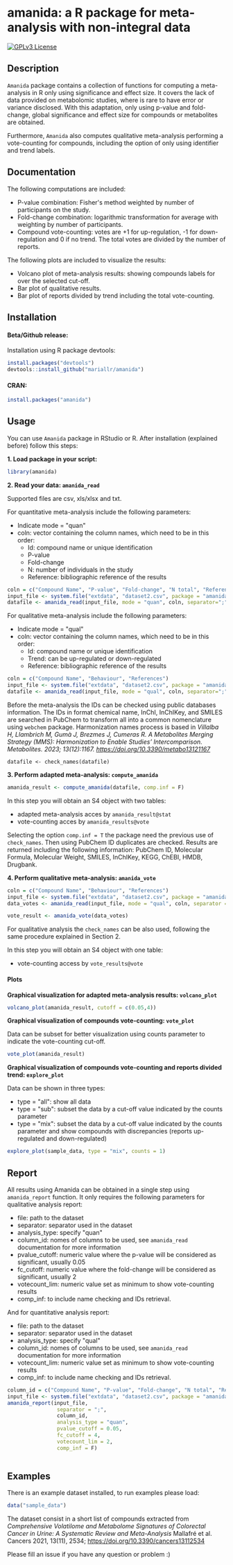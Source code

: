 
# amanida: a R package for meta-analysis with non-integral data

[![GPLv3 License](https://img.shields.io/badge/License-GPL%20v3-yellow.svg)](https://opensource.org/licenses/) 

## Description

`Amanida` package contains a collection of functions for computing a meta-analysis in R only using significance and effect size. It covers the lack of data provided on metabolomic studies, where is rare to have error or variance disclosed. With this adaptation, only using p-value and fold-change, global significance and effect size for compounds or metabolites are obtained. 

Furthermore, `Amanida` also computes qualitative meta-analysis performing a vote-counting for compounds, including the option of only using identifier and trend labels.  


## Documentation

The following computations are included:

* P-value combination: Fisher's method weighted by number of participants on the study. 
* Fold-change combination: logarithmic transformation for average with weighting by number of participants. 
* Compound vote-counting: votes are +1 for up-regulation, -1 for down-regulation and 0 if no trend. The total votes are divided by the number of reports. 

The following plots are included to visualize the results: 

* Volcano plot of meta-analysis results: showing compounds labels for over the selected cut-off. 
* Bar plot of qualitative results.
* Bar plot of reports divided by trend including the total vote-counting.

## Installation

#### Beta/Github release:

Installation using R package devtools:

```r
install.packages("devtools")
devtools::install_github("mariallr/amanida")
```

#### CRAN:

```r
install.packages("amanida")
```

## Usage

You can use `Amanida` package in RStudio or R. After installation (explained before) follow this steps: 

**1. Load package in your script:**

```r
library(amanida)
```

**2. Read your data: `amanida_read`**

Supported files are csv, xls/xlsx and txt. 

For quantitative meta-analysis include the following parameters:

* Indicate mode = "quan"
* coln: vector containing the column names, which need to be in this order:
  * Id: compound name or unique identification
  * P-value
  * Fold-change
  * N: number of individuals in the study
  * Reference: bibliographic reference of the results

```r
coln = c("Compound Name", "P-value", "Fold-change", "N total", "References")
input_file <- system.file("extdata", "dataset2.csv", package = "amanida")
datafile <- amanida_read(input_file, mode = "quan", coln, separator=";")
```

For qualitative meta-analysis include the following parameters:

* Indicate mode = "qual"
* coln: vector containing the column names, which need to be in this order:
  * Id: compound name or unique identification
  * Trend: can be up-regulated or down-regulated
  * Reference: bibliographic reference of the results

```r
coln = c("Compound Name", "Behaviour", "References")
input_file <- system.file("extdata", "dataset2.csv", package = "amanida")
datafile <- amanida_read(input_file, mode = "qual", coln, separator=";")
```

Before the meta-analysis the IDs can be checked using public databases information. The IDs in format chemical name, InChI, InChIKey, and SMILES are searched in PubChem to transform all into a common nomenclature using `webchem` package. Harmonization names process is based in *Villalba H, Llambrich M, Gumà J, Brezmes J, Cumeras R. A Metabolites Merging Strategy (MMS): Harmonization to Enable Studies’ Intercomparison. Metabolites. 2023; 13(12):1167. https://doi.org/10.3390/metabo13121167*

```{r}
datafile <- check_names(datafile)
```


**3. Perform adapted meta-analysis: `compute_amanida`**

```r
amanida_result <- compute_amanida(datafile, comp.inf = F)
```

In this step you will obtain an S4 object with two tables:

* adapted meta-analysis acces by `amanida_result@stat`
* vote-counting acces by `amanida_results@vote`

Selecting the option `comp.inf = T` the package need the previous use of `check_names`. Then using PubChem ID duplicates are checked. Results are returned including the following information: PubChem ID, Molecular Formula, Molecular Weight, SMILES, InChIKey, KEGG, ChEBI, HMDB, Drugbank. 

**4. Perform qualitative meta-analysis: `amanida_vote`**


```r
coln = c("Compound Name", "Behaviour", "References")
input_file <- system.file("extdata", "dataset2.csv", package = "amanida")
data_votes <- amanida_read(input_file, mode = "qual", coln, separator = ";")

vote_result <- amanida_vote(data_votes)
```

For qualitative analysis the `check_names` can be also used, following the same procedure explained in Section 2. 

In this step you will obtain an S4 object with one table:

* vote-counting access by `vote_results@vote`

#### Plots

**Graphical visualization for adapted meta-analysis results: `volcano_plot`**

```r
volcano_plot(amanida_result, cutoff = c(0.05,4))
```

**Graphical visualization of compounds vote-counting: `vote_plot`**

Data can be subset for better visualization using counts parameter to indicate the vote-counting cut-off. 

```r
vote_plot(amanida_result)
```

**Graphical visualization of compounds vote-counting and reports divided trend: `explore_plot`**

Data can be shown in three types:
* type = "all": show all data
* type = "sub": subset the data by a cut-off value indicated by the counts parameter 
* type = "mix": subset the data by a cut-off value indicated by the counts parameter and show compounds with discrepancies (reports up-regulated and down-regulated)

```r
explore_plot(sample_data, type = "mix", counts = 1)
```

## Report 

All results using Amanida can be obtained in a single step using `amanida_report` function. It only requires the following parameters for qualitative analysis report:
* file: path to the dataset
* separator: separator used in the dataset
* analysis_type: specify "quan"
* column_id: nomes of columns to be used, see `amanida_read` documentation for more information
* pvalue_cutoff: numeric value where the p-value will be considered as significant, usually 0.05
* fc_cutoff: numeric value where the fold-change will be considered as significant, usually 2
* votecount_lim: numeric value set as minimum to show vote-counting results
* comp_inf: to include name checking and IDs retrieval.

And for quantitative analysis report:
* file: path to the dataset
* separator: separator used in the dataset
* analysis_type: specify "qual"
* column_id: nomes of columns to be used, see `amanida_read` documentation for more information
* votecount_lim: numeric value set as minimum to show vote-counting results
* comp_inf: to include name checking and IDs retrieval.

```r
column_id = c("Compound Name", "P-value", "Fold-change", "N total", "References")
input_file <- system.file("extdata", "dataset2.csv", package = "amanida")
amanida_report(input_file, 
                separator = ";", 
                column_id, 
                analysis_type = "quan", 
                pvalue_cutoff = 0.05, 
                fc_cutoff = 4, 
                votecount_lim = 2, 
                comp_inf = F)
  
```


## Examples

There is an example dataset installed, to run examples please load:

```r
data("sample_data")
```

The dataset consist in a short list of compounds extracted from *Comprehensive Volatilome and Metabolome Signatures of Colorectal Cancer in Urine: A Systematic Review and Meta-Analysis* Mallafré et al. Cancers 2021, 13(11), 2534; https://doi.org/10.3390/cancers13112534


Please fill an issue if you have any question or problem :)

